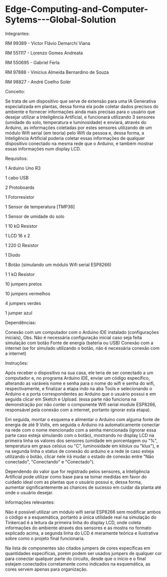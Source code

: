 # Edge-Computing-and-Computer-Sytems---Global-Solution

Integrantes:

RM 99389 - Victor Flávio Demarchi Viana

RM 551117 - Lorenzo Gomes Andreata

RM 550695 - Gabriel Ferla

RM 97888 - Vinícius Almeida Bernardino de Souza

RM 98827 - André Coelho Solér


Conceito:

Se trata de um dispositivo que serve de extensão para uma IA Generativa especializada em plantas, dessa forma ela pode coletar dados precisos do ambiente e fornecer informações ainda mais precisas para o usuário que desejar utilizar a Inteligência Artificial, e funcionará utilizando 3 sensores (umidade do solo, temperatura e luminosidade) e enviará, através do Arduino, as informações coletadas por estes sensores utilizando de um módulo Wifi serial (em teoria) pelo Wifi da pessoa e, dessa forma, a Inteligência Artificial poderia coletar essas informações de qualquer dispositivo conectado na mesma rede que o Arduino, e também mostrar essas informações num display LCD.


Requisitos:

1	Arduino Uno R3

1 cabo USB

2 Protoboards

1	Fotorresistor

1	Sensor de temperatura [TMP36]

1	Sensor de umidade do solo

1	10 kΩ Resistor

1	LCD 16 x 2

1	220 Ω Resistor

1	Diodo

1	Botão (simulando um módulo Wifi serial ESP8266)

1	1 kΩ Resistor

10 jumpers pretos

10 jumpers vermelhos

4 jumpers verdes

1 jumper azul


Dependências:

Conexão com um computador com o Arduino IDE instalado (configurações iniciais), Obs. Não é necessária configuração inicial caso seja feita simulação com botão
Fonte de energia (bateria ou USB)
Conexão com a internet (se for simulado utilizando o botão, não é necessária conexão com a internet)


Instruções:

Após receber o dispositivo na sua casa, ele teria de ser conectado a um computador e, no programa Arduino IDE, enviar um código específico, alterando as varáveis nome e senha para o nome do wifi e senha do wifi, respectivamente, e finalizar a etapa indo na aba Tools e selecionando o Arduino e a porta correspondentes ao Arduino que o usuário possui e em seguida clicar em Sketch e Upload. (essa parte não funciona na demonstração por não conter o componente Wifi serial module ESP8266, responsável pela conexão com a internet, portanto ignorar esta etapa).

Em seguida, montar o esquema e alimentar o Arduino com alguma fonte de energia de até 9 Volts, em seguida o Arduino irá automaticamente conectar na rede com o nome mencionado com a senha mencionada (ignorar essa parte caso esteja simulando com o botão), mostrando no display LCD na primeira linha os valores dos sensores (umidade em porcentagem ou "%", temperatura em graus celsius ou "C", luminosidade em kilolux ou "klux"), e na segunda linha o status de conexão do arduino e a rede (e caso esteja utilizando o botão, clicar nele irá mudar o estado de conexão entre "Não conectado", "Conectando" e "Conectado").

Dependendo do valor que for registrado pelos sensores, a Inteligência Artificial pode utilizar como base para se tomar medidas em favor do cuidado ideal com as plantas que o usuário possui e, dessa forma, aumentar significantemente as chances de sucesso em cuidar da planta até onde o usuário desejar.


Informações relevantes:

Não é possível utilizar um módulo wifi serial ESP8266 sem modificar ambos o código e a esquemática, portanto a única utilidade real na simulação do Tinkercad é a leitura da primeira linha do display LCD, onde coleta informações do ambiente através dos sensores e as mostra no formato explicado acima, a segunda linha do LCD é meramente teórica e ilustrativa sobre como o projeto final funcionaria.

Na lista de componentes são citados jumpers de cores específicas em quantidades específicas, porém podem ser usados jumpers de qualquer cor para conectar qualquer parte do circuito, desde que o início e o final estejam conectados corretamente como indicados na esquemática, as cores servem apenas para organização.
